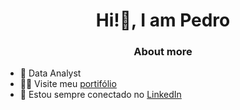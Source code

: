 <h1 align="center">Hi!👋, I am Pedro</h1>
<h3 align="center">About more</h3>

- 🌱 Data Analyst
- 👨‍💻 Visite meu [portifólio](https://brantes.github.io/portfolio/)
- 📝 Estou sempre conectado no [LinkedIn](https://www.linkedin.com/in/brantes/)

<!--
<div align="center">
  <a href="https://github.com/PedroBrantes">
  <img height="150em" src="https://github-readme-stats.vercel.app/api/top-langs/?username=PedroBrantes&layout=compact&langs_count=7&theme=onedark"/>
</div>


**PedroBrantes/PedroBrantes** is a ✨ _special_ ✨ repository because its `README.md` (this file) appears on your GitHub profile.

Here are some ideas to get you started:

- 🔭 I’m currently working on ...
- 🌱 I’m currently learning ...
- 👯 I’m looking to collaborate on ...
- 🤔 I’m looking for help with ...
- 💬 Ask me about ...
- 📫 How to reach me: ...
- 😄 Pronouns: ...
- ⚡ Fun fact: ...
-->
